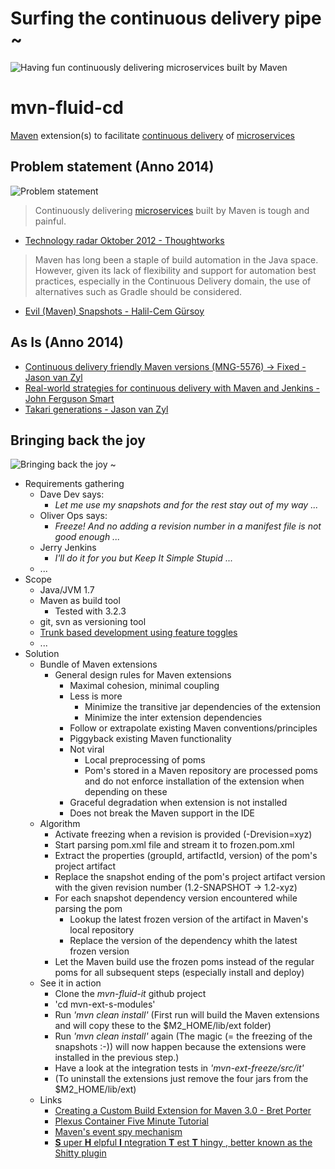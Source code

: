 Surfing the continuous delivery pipe ~
======================================
![Having fun continuously delivering microservices built by Maven](http://creativecan.com/wp-content/uploads/2012/06/wave-tube_thumb.jpg)

mvn-fluid-cd
============

[Maven](http://maven.apache.org) extension(s) to facilitate [continuous delivery](http://martinfowler.com/books/continuousDelivery.html) of [microservices](http://martinfowler.com/articles/microservices.html)

## Problem statement (Anno 2014)
![Problem statement](http://www.hydroflex-technology.com/lab/wp-content/uploads/2013/04/broken-surfboard-thumb.jpg)
> Continuously delivering [microservices](http://martinfowler.com/articles/microservices.html) built by Maven is tough and painful. 

* [Technology radar Oktober 2012 - Thoughtworks](http://www.thoughtworks.com/radar/tools/maven)

> Maven has long been a staple of build automation in the Java space. However, given its lack of flexibility and support for automation best practices, especially in the Continuous Delivery domain, the use of alternatives such as Gradle should be considered.

* [Evil (Maven) Snapshots - Halil-Cem Gürsoy](http://bed-con.org/2014/files/slides/evil_snapshots-bedcon2014.pdf) 

## As Is (Anno 2014)
* [Continuous delivery friendly Maven versions (MNG-5576) -> Fixed - Jason van Zyl](https://jira.codehaus.org/browse/MNG-5576)
* [Real-world strategies for continuous delivery with Maven and Jenkins - John Ferguson Smart](http://www.slideshare.net/wakaleo/continuous-deliverywithmaven)
* [Takari generations - Jason van Zyl](http://www.slideshare.net/Takari_io/takari-1)


## Bringing back the joy
![Bringing back the joy ~](http://creativecan.com/wp-content/uploads/2012/06/big-wave-surfing-_thumb3_thumb.jpg)
* Requirements gathering
  * Dave Dev says:
    * _Let me use my snapshots and for the rest stay out of my way ..._ 
  * Oliver Ops says:
    * _Freeze! And no adding a revision number in a manifest file is not good enough ..._
  * Jerry Jenkins
    * _I'll do it for you but Keep It Simple Stupid ..._
  * ...
* Scope
  * Java/JVM 1.7
  * Maven as build tool
    * Tested with 3.2.3 
  * git, svn as versioning tool
  * [Trunk based development using feature toggles](http://paulhammant.com/2013/04/05/what-is-trunk-based-development/)
  * ...
* Solution
  * Bundle of Maven extensions
    * General design rules for Maven extensions
      * Maximal cohesion, minimal coupling
      * Less is more
        * Minimize the transitive jar dependencies of the extension
        * Minimize the inter extension dependencies
      * Follow or extrapolate existing Maven conventions/principles 
      * Piggyback existing Maven functionality
      * Not viral
        * Local preprocessing of poms
        * Pom's stored in a Maven repository are processed poms and do not enforce installation of the extension when depending on these
      * Graceful degradation when extension is not installed
      * Does not break the Maven support in the IDE
  * Algorithm
    * Activate freezing when a revision is provided (-Drevision=xyz)
    * Start parsing pom.xml file and stream it to frozen.pom.xml 
    * Extract the properties (groupId, artifactId, version) of the pom's project artifact
    * Replace the snapshot ending of the pom's project artifact version with the given revision number (1.2-SNAPSHOT -> 1.2-xyz)
    * For each snapshot dependency version encountered while parsing the pom
      * Lookup the latest frozen version of the artifact in Maven's local repository
      * Replace the version of the dependency whith the latest frozen version
    * Let the Maven build use the frozen poms instead of the regular poms for all subsequent steps (especially install and deploy)
  * See it in action
    * Clone the _mvn-fluid-it_ github project
    * 'cd mvn-ext-s-modules'
    * Run _'mvn clean install'_ (First run will build the Maven extensions and will copy these to the $M2_HOME/lib/ext folder)
    * Run _'mvn clean install'_ again (The magic (= the freezing of the snapshots :-)) will now happen because the extensions were installed in the previous step.) 
    * Have a look at the integration tests in _'mvn-ext-freeze/src/it'_
    * (To uninstall the extensions just remove the four jars from the $M2_HOME/lib/ext)
  * Links
    * [Creating a Custom Build Extension for Maven 3.0 - Bret Porter](https://brettporter.wordpress.com/2010/10/05/creating-a-custom-build-extension-for-maven-3-0/)
    * [Plexus Container Five Minute Tutorial](http://blog.sonatype.com/2009/05/plexus-container-five-minute-tutorial)
    * [Maven's event spy mechanism](http://maven.apache.org/ref/3.2.3/apidocs/org/apache/maven/eventspy/EventSpy.html)
    * [__S__ uper __H__ elpful __I__ ntegration __T__ est __T__ hingy  , better known as the Shitty plugin](http://mojo.codehaus.org/shitty-maven-plugin/index.html)
